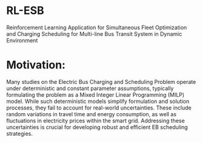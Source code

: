 # RL-ESB
Reinforcement Learning Application for Simultaneous Fleet Optimization and Charging Scheduling for Multi-line Bus Transit System in Dynamic Environment
# Motivation:
Many studies on the Electric Bus Charging and Scheduling Problem operate under deterministic and constant parameter assumptions, typically formulating the problem as a Mixed Integer Linear Programming (MILP) model. While such deterministic models simplify formulation and solution processes, they fail to account for real-world uncertainties. These include random variations in travel time and energy consumption, as well as fluctuations in electricity prices within the smart grid. Addressing these uncertainties is crucial for developing robust and efficient EB scheduling strategies.

